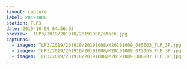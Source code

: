 ```yaml
---
layout: capture
label: 20191008
station: TLP3
date: 2019-10-09 04:56:03
preview:  TLP3/2019/201910/20191008/stack.jpg
capturas:
  - imagem: TLP3/2019/201910/20191008/M20191009_045603_TLP_3P.jpg
  - imagem: TLP3/2019/201910/20191008/M20191009_072155_TLP_3P.jpg
  - imagem: TLP3/2019/201910/20191008/M20191009_080807_TLP_3P.jpg
---
```


